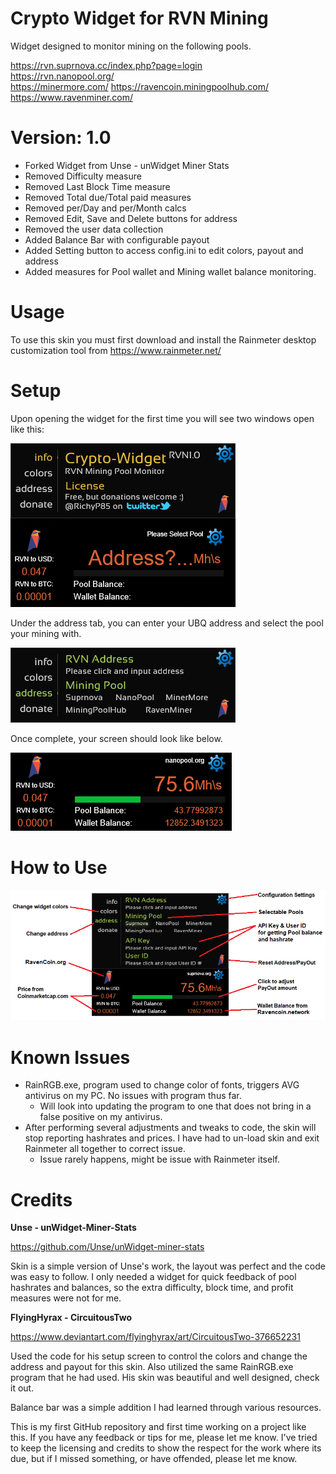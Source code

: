 # Crypto Widget for RVN Mining
Widget designed to monitor mining on the following pools.

https://rvn.suprnova.cc/index.php?page=login               
https://rvn.nanopool.org/             
https://minermore.com/
https://ravencoin.miningpoolhub.com/
https://www.ravenminer.com/

# Version: 1.0
- Forked Widget from Unse - unWidget Miner Stats
- Removed Difficulty measure
- Removed Last Block Time measure
- Removed Total due/Total paid measures
- Removed per/Day and per/Month calcs
- Removed Edit, Save and Delete buttons for address
- Removed the user data collection
- Added Balance Bar with configurable payout
- Added Setting button to access config.ini to edit colors, payout and address
- Added measures for Pool wallet and Mining wallet balance monitoring.

# Usage
To use this skin you must first download and install the Rainmeter desktop customization tool from https://www.rainmeter.net/

# Setup
Upon opening the widget for the first time you will see two windows open like this:

![Screenshot1](https://raw.githubusercontent.com/RichyP85/Crypto-Widget-RVN/master/Screens/Screen1.png)

Under the address tab, you can enter your UBQ address and select the pool your mining with.

![Screenshot2](https://raw.githubusercontent.com/RichyP85/Crypto-Widget-RVN/master/Screens/Screen2.png)

Once complete, your screen should look like below.
 
![Screenshot3](https://raw.githubusercontent.com/RichyP85/Crypto-Widget-RVN/master/Screens/Screen3.png)

# How to Use

![Screenshot4](https://raw.githubusercontent.com/RichyP85/Crypto-Widget-RVN/master/Screens/Screen4.png)

# Known Issues
- RainRGB.exe, program used to change color of fonts, triggers AVG antivirus on my PC. No issues with program thus far.
	- Will look into updating the program to one that does not bring in a false positive on my antivirus.
- After performing several adjustments and tweaks to code, the skin will stop reporting hashrates and prices. I have had to un-load skin and exit Rainmeter all together to correct issue.
	- Issue rarely happens, might be issue with Rainmeter itself.
	
# Credits
**Unse - unWidget-Miner-Stats**

https://github.com/Unse/unWidget-miner-stats

Skin is a simple version of Unse's work, the layout was perfect and the code was easy to follow. I only needed a widget
for quick feedback of pool hashrates and balances, so the extra difficulty, block time, and profit measures were not for me.

**FlyingHyrax - CircuitousTwo**

https://www.deviantart.com/flyinghyrax/art/CircuitousTwo-376652231

Used the code for his setup screen to control the colors and change the address and payout for this skin.
Also utilized the same RainRGB.exe program that he had used.
His skin was beautiful and well designed, check it out.

Balance bar was a simple addition I had learned through various resources. 

This is my first GitHub repository and first time working on a project like this. If you have any feedback or tips for me, please let me know.
I've tried to keep the licensing and credits to show the respect for the work where its due, but if I missed something, or have offended, please let me know.



 
